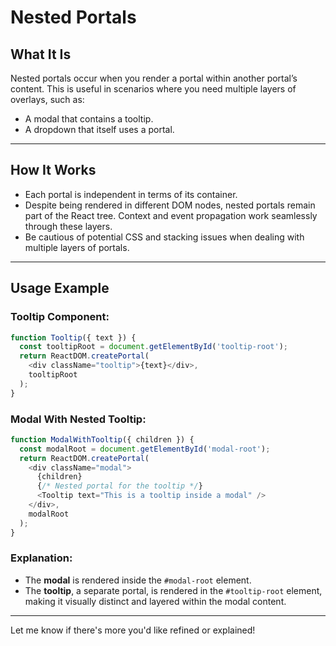 

# Nested Portals

## What It Is
Nested portals occur when you render a portal within another portal’s content. This is useful in scenarios where you need multiple layers of overlays, such as:
- A modal that contains a tooltip.
- A dropdown that itself uses a portal.

---

## How It Works
- Each portal is independent in terms of its container.
- Despite being rendered in different DOM nodes, nested portals remain part of the React tree. Context and event propagation work seamlessly through these layers.
- Be cautious of potential CSS and stacking issues when dealing with multiple layers of portals.

---

## Usage Example

### Tooltip Component:

```javascript
function Tooltip({ text }) {
  const tooltipRoot = document.getElementById('tooltip-root');
  return ReactDOM.createPortal(
    <div className="tooltip">{text}</div>,
    tooltipRoot
  );
}
```

### Modal With Nested Tooltip:

```javascript
function ModalWithTooltip({ children }) {
  const modalRoot = document.getElementById('modal-root');
  return ReactDOM.createPortal(
    <div className="modal">
      {children}
      {/* Nested portal for the tooltip */}
      <Tooltip text="This is a tooltip inside a modal" />
    </div>,
    modalRoot
  );
}
```

### Explanation:
- The **modal** is rendered inside the `#modal-root` element.
- The **tooltip**, a separate portal, is rendered in the `#tooltip-root` element, making it visually distinct and layered within the modal content.

---

Let me know if there's more you'd like refined or explained!